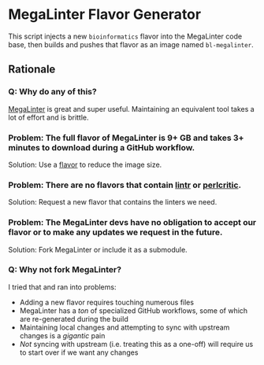# MegaLinter Flavor Generator

This script injects a new `bioinformatics` flavor into the MegaLinter code base, then builds and pushes that flavor as an image named `bl-megalinter`.

## Rationale

### Q: Why do any of this?
[MegaLinter](https://megalinter.io/latest/#why-megalinter) is great and super useful. Maintaining an equivalent tool takes a lot of effort and is brittle.

### Problem: The full flavor of MegaLinter is 9+ GB and takes 3+ minutes to download during a GitHub workflow.
Solution: Use a [flavor](https://megalinter.io/latest/flavors/) to reduce the image size.

### Problem: There are no flavors that contain [lintr](https://megalinter.io/latest/descriptors/r_lintr/) or [perlcritic](https://megalinter.io/latest/descriptors/perl_perlcritic/).
Solution: Request a new flavor that contains the linters we need.

### Problem: The MegaLinter devs have no obligation to accept our flavor or to make any updates we request in the future.
Solution: Fork MegaLinter or include it as a submodule.

### Q: Why not fork MegaLinter?
I tried that and ran into problems:

* Adding a new flavor requires touching numerous files
* MegaLinter has a _ton_ of specialized GitHub workflows, some of which are re-generated during the build
* Maintaining local changes and attempting to sync with upstream changes is a _gigantic_ pain
* _Not_ syncing with upstream (i.e. treating this as a one-off) will require us to start over if we want any changes
